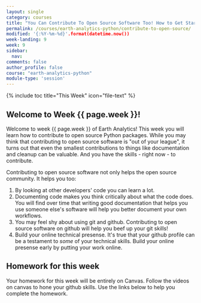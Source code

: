 ```yaml
---
layout: single
category: courses
title: "You Can Contribute To Open Source Software Too! How to Get Started in Python"
permalink: /courses/earth-analytics-python/contribute-to-open-source/
modified: '{:%Y-%m-%d}'.format(datetime.now())
week-landing: 9
week: 9
sidebar:
  nav:
comments: false
author_profile: false
course: "earth-analytics-python"
module-type: 'session'
---
```


{% include toc title="This Week" icon="file-text" %}

<div class="notice--info" markdown="1">

## <i class="fa fa-ship" aria-hidden="true"></i> Welcome to Week {{ page.week }}!

Welcome to week {{ page.week }} of Earth Analytics! This week you will learn how to contribute to 
open source Python packages. While you may think that contributing to open source software is 
"out of your league", it turns out that even the smallest contributions to things like documentation 
and cleanup can be valuable. And you have the skills - right now - to contribute.

</div>

Contributing to open source software not only helps the open source community. It helps you too:

1. By looking at other developers' code you can learn a lot.
2. Documenting code makes you think critically about what the code does. You will find over time that writing good documentation that helps you use someone else's software will help you better document your own workflows. 
3. You may feel shy about using git and github. Contributing to open source software on github will help you beef up your git skills!
4. Build your online technical presense. It's true that your github profile can be a testament to *some* of your technical skills. Build your online presense early by putting your work online. 

## Homework for this week

Your homework for this week will be entirely on Canvas. Follow the videos on canvas to hone your github skills.
Use the links below to help you complete the homework.
